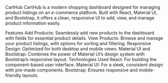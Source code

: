 CartHub
CartHub is a modern shopping dashboard designed for managing product listings on an e-commerce platform. Built with React, Material UI, and Bootstrap, it offers a clean, responsive UI to add, view, and manage product information easily.

Features
Add Products: Seamlessly add new products to the dashboard with fields for essential product details.
View Products: Browse and manage your product listings, with options for sorting and filtering.
Responsive Design: Optimized for both desktop and mobile views.
Material UI and Bootstrap: Combines the power of Material UI’s design system with Bootstrap’s responsive layout.
Technologies Used
React: For building the component-based user interface.
Material UI: For a sleek, consistent design with pre-made components.
Bootstrap: Ensures responsive and mobile-friendly layouts.
